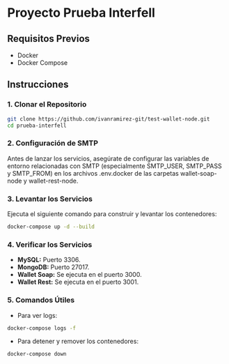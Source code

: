 # Proyecto Prueba Interfell

## Requisitos Previos
- Docker
- Docker Compose

## Instrucciones

### 1. Clonar el Repositorio
```bash
git clone https://github.com/ivanramirez-git/test-wallet-node.git
cd prueba-interfell
```

### 2. Configuración de SMTP
Antes de lanzar los servicios, asegúrate de configurar las variables de entorno relacionadas con SMTP (especialmente SMTP_USER, SMTP_PASS y SMTP_FROM) en los archivos .env.docker de las carpetas wallet-soap-node y wallet-rest-node.

### 3. Levantar los Servicios
Ejecuta el siguiente comando para construir y levantar los contenedores:
```bash
docker-compose up -d --build
```

### 4. Verificar los Servicios
- **MySQL:** Puerto 3306.
- **MongoDB:** Puerto 27017.
- **Wallet Soap:** Se ejecuta en el puerto 3000.
- **Wallet Rest:** Se ejecuta en el puerto 3001.

### 5. Comandos Útiles
- Para ver logs:
```bash
docker-compose logs -f
```
- Para detener y remover los contenedores:
```bash
docker-compose down
```
